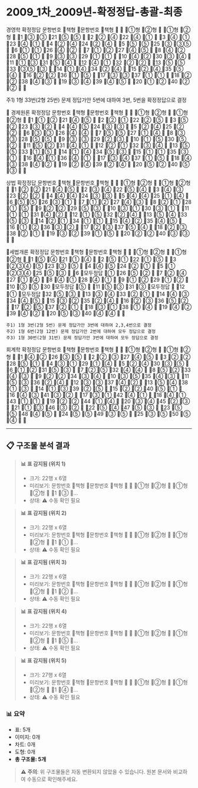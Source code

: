 # 2009_1차_2009년-확정정답-총괄-최종

경영학 확정정답
문항번호
책형
문항번호
책형


①형
②형

①형
②형

1
③
③
21
⑤
⑤

2
②
④
22
④
①

3
④
①
23
④
①

4
②
④
24
②
④

5
⑤
⑤
25
③
③⑤

6
①
①
26
④
②

7
①
②
27
④
⑤

8
④
②
28
⑤
①

9
③
③
29
①
①

10
④
②
30
③
④

11
①
③
31
⑤
④

12
④
①
32
②
②

13
⑤
⑤
33
③⑤
③

14
①
④
34
②
④

15
②
④
35
⑤
④

16
②
②
36
①
⑤

17
③
③
37
①
①

18
②
②
38
④
③

19
③
④
39
④
⑤

20
①
②
40
②
②



 주1) 1형 33번(2형 25번) 문제 정답가안 5번에 대하여 3번, 5번을 확정정답으로 결정 



경제원론 확정정답
문항번호
책형
문항번호
책형


①형
②형

①형
②형

1
①
②
21
④
⑤

2
②
①
22
②
⑤

3
⑤
②
23
③
②

4
④
⑤
24
③
③

5
②
④
25
②
②

6
③
③
26
④
④

7
⑤
⑤
27
①
④

8
③
③
28
⑤
⑤

9
③
③
29
②
③

10
①
⑤
30
⑤
②

11
⑤
②
31
④
①

12
②
①
32
③
④

13
⑤
⑤
33
①
⑤

14
①
④
34
⑤
③

15
①
①
35
③
①

16
④
①
36
④
①

17
③
④
37
①
⑤

18
④
③
38
④
②

19
②
④
39
②
④

20
⑤
②
40
⑤
③



  


상법 확정정답
문항번호
책형
문항번호
책형


①형
②형

①형
②형

1
②
②
21
④
⑤

2
③
④
22
⑤
④

3
④
③
23
②
②

4
④
④
24
③
③

5
④
④
25
①
④

6
⑤
⑤
26
③
①

7
①
②
27
④
③

8
②
①
28
①
⑤

9
②
②
29
⑤
③

10
③
①
30
③
①

11
①
①
31
④
②

12
①
⑤
32
②
④

13
⑤
④
33
⑤
③

14
②
①
34
①
①

15
④
②
35
④
⑤

16
①
②
36
③
②

17
②
③
37
⑤
④

18
②
③
38
②
①

19
③
②
39
①
⑤

20
②
②
40
③
③




세법개론 확정정답
문항번호
책형
문항번호
책형


①형
②형

①형
②형

1
⑤
④
21
①
④

2
⑤
①
22
①
⑤

3
②③④
⑤
23
③
⑤

4
④
⑤
24
②
①

5
①
②③④
25
⑤
③

6
모두정답
①
26
⑤
②

7
②
④
27
①
④

8
④
①
28
④
①

9
①
②
29
①
②

10
③
⑤
30
모두정답
⑤

11
⑤
③
31
③
모두정답

12
①
모두정답
32
⑤
③

13
③
④
33
②
①

14
④
③
34
④
⑤

15
③
②
35
②
④

16
②
③
36
⑤
②

17
②
⑤
37
②
①

18
③
①
38
①
④

19
④
②
39
④
②

20
⑤
③
40
④
④



    주1) 1형 3번(2형 5번) 문제 정답가안 3번에 대하여 2,3,4번으로 결정 
    주2) 1형 6번(2형 12번) 문제 정답가안 2번에 대하여 모두 정답으로 결정 
    주3) 1형 30번(2형 31번) 문제 정답가안 3번에 대하여 모두 정답으로 결정 
회계학 확정정답
문항번호
책형
문항번호
책형


①형
②형

①형
②형

1
④
②
26
③
⑤

2
②
③
27
④
⑤

3
②
②
28
⑤
①

4
③
①
29
①
④

5
②
④
30
③
⑤

6
①
②
31
⑤
③

7
②
⑤
32
④
④

8
⑤
②
33
④
③

9
②
②
34
③
④

10
③
⑤
35
④
③

11
⑤
③
36
②
④

12
③
③
37
④
②

13
⑤
④
38
①
③

14
①
③
39
②
⑤

15
②
②
40
⑤
①

16
④
③
41
③
②

17
③
①
42
④
①

18
④
①
43
①
①

19
②
②
44
①
④

20
③
④
45
②
③

21
①
③
46
③
②

22
⑤
④
47
⑤
③

23
⑤
⑤
48
④
⑤

24
⑤
⑤
49
③
⑤

25
③
⑤
50
⑤
④



---

## 📋 구조물 분석 결과



> **📊 표 감지됨 (위치 1)**
> - 크기: 22행 x 6열
> - 미리보기: 문항번호 책형 문항번호 책형   ①형 ②형  ①형 ②형  1 ③ ...
> - 상태: ⚠️ 수동 확인 필요

<!-- [TABLE_1_22x6] -->



> **📊 표 감지됨 (위치 2)**
> - 크기: 22행 x 6열
> - 미리보기: 문항번호 책형 문항번호 책형   ①형 ②형  ①형 ②형  1 ① ...
> - 상태: ⚠️ 수동 확인 필요

<!-- [TABLE_2_22x6] -->



> **📊 표 감지됨 (위치 3)**
> - 크기: 22행 x 6열
> - 미리보기: 문항번호 책형 문항번호 책형   ①형 ②형  ①형 ②형  1 ② ...
> - 상태: ⚠️ 수동 확인 필요

<!-- [TABLE_3_22x6] -->



> **📊 표 감지됨 (위치 4)**
> - 크기: 22행 x 6열
> - 미리보기: 문항번호 책형 문항번호 책형   ①형 ②형  ①형 ②형  1 ⑤ ...
> - 상태: ⚠️ 수동 확인 필요

<!-- [TABLE_4_22x6] -->



> **📊 표 감지됨 (위치 5)**
> - 크기: 27행 x 6열
> - 미리보기: 문항번호 책형 문항번호 책형   ①형 ②형  ①형 ②형  1 ④ ...
> - 상태: ⚠️ 수동 확인 필요

<!-- [TABLE_5_27x6] -->



### 📊 요약

- 표: 5개
- 이미지: 0개
- 차트: 0개
- 도형: 0개
- **총 구조물: 5개**

> ⚠️ **주의**: 위 구조물들은 자동 변환되지 않았을 수 있습니다. 원본 문서와 비교하여 수동으로 확인해주세요.
